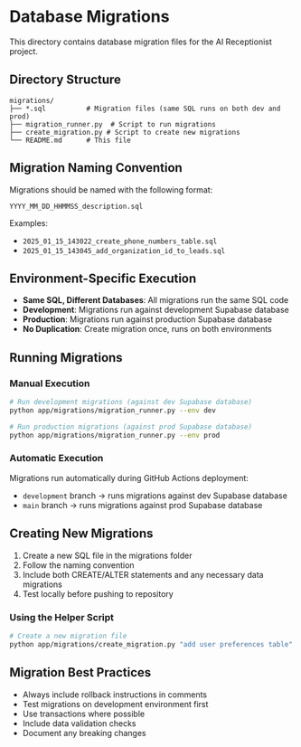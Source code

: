 # Database Migrations

This directory contains database migration files for the AI Receptionist project.

## Directory Structure

```
migrations/
├── *.sql          # Migration files (same SQL runs on both dev and prod)
├── migration_runner.py  # Script to run migrations
├── create_migration.py # Script to create new migrations
└── README.md      # This file
```

## Migration Naming Convention

Migrations should be named with the following format:
```
YYYY_MM_DD_HHMMSS_description.sql
```

Examples:
- `2025_01_15_143022_create_phone_numbers_table.sql`
- `2025_01_15_143045_add_organization_id_to_leads.sql`

## Environment-Specific Execution

- **Same SQL, Different Databases**: All migrations run the same SQL code
- **Development**: Migrations run against development Supabase database
- **Production**: Migrations run against production Supabase database
- **No Duplication**: Create migration once, runs on both environments

## Running Migrations

### Manual Execution
```bash
# Run development migrations (against dev Supabase database)
python app/migrations/migration_runner.py --env dev

# Run production migrations (against prod Supabase database)
python app/migrations/migration_runner.py --env prod
```

### Automatic Execution
Migrations run automatically during GitHub Actions deployment:
- `development` branch → runs migrations against dev Supabase database
- `main` branch → runs migrations against prod Supabase database

## Creating New Migrations

1. Create a new SQL file in the migrations folder
2. Follow the naming convention
3. Include both CREATE/ALTER statements and any necessary data migrations
4. Test locally before pushing to repository

### Using the Helper Script
```bash
# Create a new migration file
python app/migrations/create_migration.py "add user preferences table"
```

## Migration Best Practices

- Always include rollback instructions in comments
- Test migrations on development environment first
- Use transactions where possible
- Include data validation checks
- Document any breaking changes

